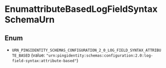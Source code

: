 

# EnumattributeBasedLogFieldSyntaxSchemaUrn

## Enum


* `URN_PINGIDENTITY_SCHEMAS_CONFIGURATION_2_0_LOG_FIELD_SYNTAX_ATTRIBUTE_BASED` (value: `"urn:pingidentity:schemas:configuration:2.0:log-field-syntax:attribute-based"`)



